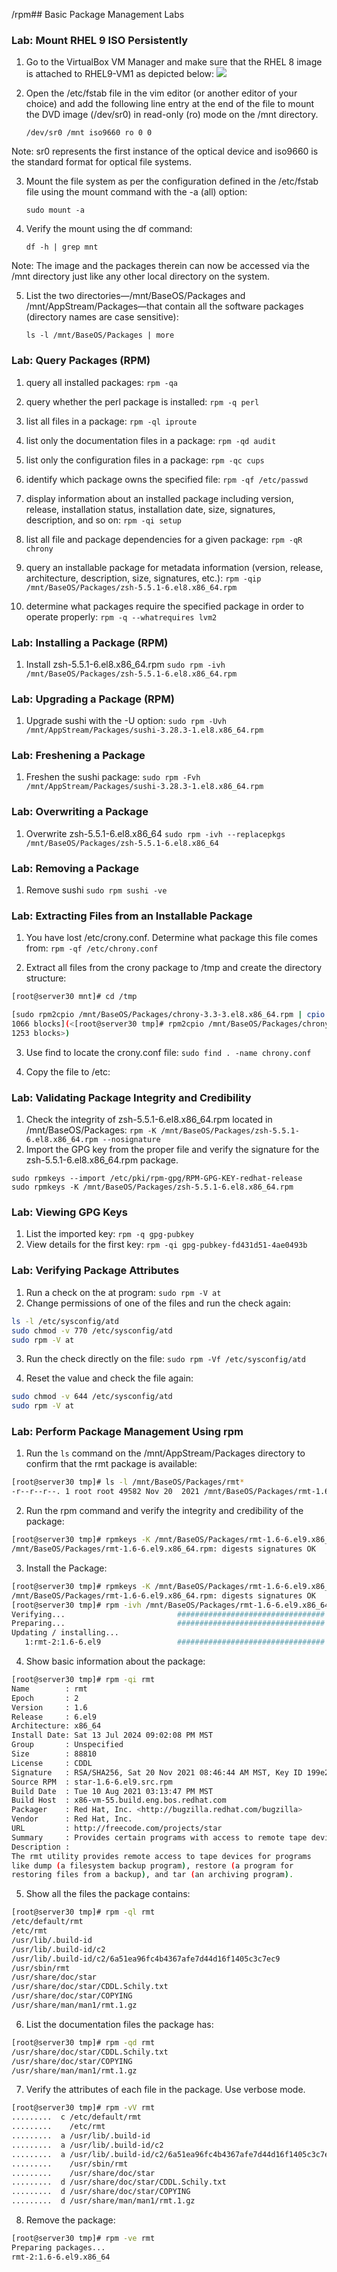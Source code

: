 /rpm## Basic Package Management Labs

### Lab: Mount RHEL 9 ISO Persistently
1. Go to the VirtualBox VM Manager and make sure that the RHEL 8 image is attached to RHEL9-VM1 as depicted below:
![](Pasted%20image%2020240713164339.png)

2. Open the /etc/fstab file in the vim editor (or another editor of your choice) and add the following line entry at the end of the file to mount the DVD image (/dev/sr0) in read-only (ro) mode on the /mnt directory.

	```
	/dev/sr0 /mnt iso9660 ro 0 0
	```

Note: sr0 represents the first instance of the optical device and iso9660 is the standard format for optical file systems.

3. Mount the file system as per the configuration defined in the /etc/fstab file using the mount command with the -a (all) option:

	```
	sudo mount -a
	```

4. Verify the mount using the df command:

	```
	df -h | grep mnt
	```

Note: The image and the packages therein can now be accessed via the /mnt directory just like any other local directory on the system.

5. List the two directories—/mnt/BaseOS/Packages and /mnt/AppStream/Packages—that contain all the software packages (directory names are case sensitive):

	```
	ls -l /mnt/BaseOS/Packages | more
	```

### Lab: Query Packages (RPM)
1. query all installed packages:
	`rpm -qa`

2. query whether the perl package is installed:
	`rpm -q perl`

3. list all files in a package:
	`rpm -ql iproute`

4. list only the documentation files in a package:
	`rpm -qd audit`

5. list only the configuration files in a package:
	`rpm -qc cups`

6. identify which package owns the specified file:
	`rpm -qf /etc/passwd`

7. display information about an installed package including version, release, installation status, installation date, size, signatures, description, and so on:
	`rpm -qi setup`

8. list all file and package dependencies for a given package:
	`rpm -qR chrony`

9. query an installable package for metadata information (version, release, architecture, description, size, signatures, etc.):
	`rpm -qip /mnt/BaseOS/Packages/zsh-5.5.1-6.el8.x86_64.rpm`

10. determine what packages require the specified package in order to operate properly:
	`rpm -q --whatrequires lvm2`


### Lab: Installing a Package (RPM)
1. Install zsh-5.5.1-6.el8.x86_64.rpm
`sudo rpm -ivh /mnt/BaseOS/Packages/zsh-5.5.1-6.el8.x86_64.rpm`

### Lab: Upgrading a Package (RPM)
1. Upgrade sushi with the -U option:
`sudo rpm -Uvh /mnt/AppStream/Packages/sushi-3.28.3-1.el8.x86_64.rpm`

### Lab: Freshening a Package
1. Freshen the sushi package:
`sudo rpm -Fvh /mnt/AppStream/Packages/sushi-3.28.3-1.el8.x86_64.rpm`


### Lab: Overwriting a Package
1. Overwrite zsh-5.5.1-6.el8.x86_64
`sudo rpm -ivh --replacepkgs /mnt/BaseOS/Packages/zsh-5.5.1-6.el8.x86_64`

### Lab: Removing a Package
1. Remove sushi
`sudo rpm sushi -ve`
### Lab: Extracting Files from an Installable Package
1. You have lost /etc/crony.conf. Determine what package this file comes from:
`rpm -qf /etc/chrony.conf`

2. Extract all files from the crony package to /tmp and create the directory structure:
```bash
[root@server30 mnt]# cd /tmp

[sudo rpm2cpio /mnt/BaseOS/Packages/chrony-3.3-3.el8.x86_64.rpm | cpio -imd
1066 blocks](<[root@server30 tmp]# rpm2cpio /mnt/BaseOS/Packages/chrony-4.3-1.el9.x86_64.rpm | cpio -imd
1253 blocks>)
```

3. Use find to locate the crony.conf file:
`sudo find . -name chrony.conf`

4. Copy the file to /etc:


### Lab: Validating Package Integrity and Credibility
1. Check the integrity of zsh-5.5.1-6.el8.x86_64.rpm located in /mnt/BaseOS/Packages:
`rpm -K /mnt/BaseOS/Packages/zsh-5.5.1-6.el8.x86_64.rpm --nosignature`
2. Import the GPG key from the proper file and verify the signature for the zsh-5.5.1-6.el8.x86_64.rpm package. 
```
sudo rpmkeys --import /etc/pki/rpm-gpg/RPM-GPG-KEY-redhat-release
sudo rpmkeys -K /mnt/BaseOS/Packages/zsh-5.5.1-6.el8.x86_64.rpm
```

### Lab: Viewing GPG Keys
1. List the imported key: 
`rpm -q gpg-pubkey`
2. View details for the first key:
`rpm -qi gpg-pubkey-fd431d51-4ae0493b`

### Lab: Verifying Package Attributes
1. Run a check on the at program:
`sudo rpm -V at`
2. Change permissions of one of the files and run the check again:
```bash
ls -l /etc/sysconfig/atd
sudo chmod -v 770 /etc/sysconfig/atd
sudo rpm -V at
```

3. Run the check directly on the file:
`sudo rpm -Vf /etc/sysconfig/atd`

4. Reset the value and check the file again:
```bash
sudo chmod -v 644 /etc/sysconfig/atd
sudo rpm -V at
```



### Lab: Perform Package Management Using rpm
1. Run the `ls` command on the /mnt/AppStream/Packages directory to confirm that the rmt package is available:
```bash
[root@server30 tmp]# ls -l /mnt/BaseOS/Packages/rmt*
-r--r--r--. 1 root root 49582 Nov 20  2021 /mnt/BaseOS/Packages/rmt-1.6-6.el9.x86_64.rpm
```

2. Run the rpm command and verify the integrity and credibility of the package:
```bash
[root@server30 tmp]# rpmkeys -K /mnt/BaseOS/Packages/rmt-1.6-6.el9.x86_64.rpm
/mnt/BaseOS/Packages/rmt-1.6-6.el9.x86_64.rpm: digests signatures OK
```

3. Install the Package:
```bash
[root@server30 tmp]# rpmkeys -K /mnt/BaseOS/Packages/rmt-1.6-6.el9.x86_64.rpm
/mnt/BaseOS/Packages/rmt-1.6-6.el9.x86_64.rpm: digests signatures OK
[root@server30 tmp]# rpm -ivh /mnt/BaseOS/Packages/rmt-1.6-6.el9.x86_64.rpm
Verifying...                         ################################# [100%])
Preparing...                         ################################# [100%])
Updating / installing...
   1:rmt-2:1.6-6.el9                 ################################# [100%])
```

4. Show basic information about the package:
```bash
[root@server30 tmp]# rpm -qi rmt
Name        : rmt
Epoch       : 2
Version     : 1.6
Release     : 6.el9
Architecture: x86_64
Install Date: Sat 13 Jul 2024 09:02:08 PM MST
Group       : Unspecified
Size        : 88810
License     : CDDL
Signature   : RSA/SHA256, Sat 20 Nov 2021 08:46:44 AM MST, Key ID 199e2f91fd431d51
Source RPM  : star-1.6-6.el9.src.rpm
Build Date  : Tue 10 Aug 2021 03:13:47 PM MST
Build Host  : x86-vm-55.build.eng.bos.redhat.com
Packager    : Red Hat, Inc. <http://bugzilla.redhat.com/bugzilla>
Vendor      : Red Hat, Inc.
URL         : http://freecode.com/projects/star
Summary     : Provides certain programs with access to remote tape devices
Description :
The rmt utility provides remote access to tape devices for programs
like dump (a filesystem backup program), restore (a program for
restoring files from a backup), and tar (an archiving program).
```

5. Show all the files the package contains:
```bash
[root@server30 tmp]# rpm -ql rmt
/etc/default/rmt
/etc/rmt
/usr/lib/.build-id
/usr/lib/.build-id/c2
/usr/lib/.build-id/c2/6a51ea96fc4b4367afe7d44d16f1405c3c7ec9
/usr/sbin/rmt
/usr/share/doc/star
/usr/share/doc/star/CDDL.Schily.txt
/usr/share/doc/star/COPYING
/usr/share/man/man1/rmt.1.gz
```

6. List the documentation files the package has:
```bash
[root@server30 tmp]# rpm -qd rmt
/usr/share/doc/star/CDDL.Schily.txt
/usr/share/doc/star/COPYING
/usr/share/man/man1/rmt.1.gz
```

7. Verify the attributes of each file in the package. Use verbose mode.
```bash
[root@server30 tmp]# rpm -vV rmt
.........  c /etc/default/rmt
.........    /etc/rmt
.........  a /usr/lib/.build-id
.........  a /usr/lib/.build-id/c2
.........  a /usr/lib/.build-id/c2/6a51ea96fc4b4367afe7d44d16f1405c3c7ec9
.........    /usr/sbin/rmt
.........    /usr/share/doc/star
.........  d /usr/share/doc/star/CDDL.Schily.txt
.........  d /usr/share/doc/star/COPYING
.........  d /usr/share/man/man1/rmt.1.gz
```

8. Remove the package:
```bash
[root@server30 tmp]# rpm -ve rmt
Preparing packages...
rmt-2:1.6-6.el9.x86_64
```

